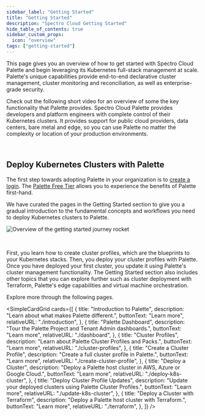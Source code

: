 ```yaml
---
sidebar_label: "Getting Started"
title: "Getting Started"
description: "Spectro Cloud Getting Started"
hide_table_of_contents: true
sidebar_custom_props:
  icon: "overview"
tags: ["getting-started"]
---
```


This page gives you an overview of how to get started with Spectro Cloud Palette and begin leveraging its Kubernetes
full-stack management at scale. Palette's unique capabilities provide end-to-end declarative cluster management, cluster
monitoring and reconciliation, as well as enterprise-grade security.

Check out the following short video for an overview of some the key functionality that Palette provides. Spectro Cloud
Palette provides developers and platform engineers with complete control of their Kubernetes clusters. It provides
support for public cloud providers, data centers, bare metal and edge, so you can use Palette no matter the complexity
or location of your production environments.

<YouTube
  url="https://www.youtube.com/embed/P9QBOifS_cc"
  title="Demo | Spectro Cloud Palette - Kubernetes-as-a-Service"
/>

<br />

## Deploy Kubernetes Clusters with Palette

The first step towards adopting Palette in your organization is to
[create a login](https://www.spectrocloud.com/get-started). The
[Palette Free Tier](https://www.spectrocloud.com/free-tier) allows you to experience the benefits of Palette first-hand.

We have curated the pages in the Getting Started section to give you a gradual introduction to the fundamental concepts
and workflows you need to deploy Kubernetes clusters to Palette.

<div class="desktop-only-display">

![Overview of the getting started journey rocket](/getting-started/getting-started_getting-started_journey-overview.png)

</div>

<br />

First, you learn how to create cluster profiles, which are the blueprints to your Kubernetes stacks. Then, you deploy
your cluster profiles with Palette. Once you have deployed your first cluster, you update it using Palette's cluster
management functionality. The Getting Started section also includes other topics that you can explore further such as
cluster deployment with Terraform, Palette's edge capabilities and virtual machine orchestration.

Explore more through the following pages.

<SimpleCardGrid
  cards={[
    {
      title: "Introduction to Palette",
      description: "Learn about what makes Palette different.",
      buttonText: "Learn more",
      relativeURL: "./introduction",
    },
    {
      title: "Palette Dashboard",
      description: "Tour the Palette Project and Tenant Admin dashboards.",
      buttonText: "Learn more",
      relativeURL: "./dashboard",
    },
    {
      title: "Cluster Profiles",
      description: "Learn about Palette Cluster Profiles and Packs.",
      buttonText: "Learn more",
      relativeURL: "./cluster-profiles",
    },
    {
      title: "Create a Cluster Profile",
      description: "Create a full cluster profile in Palette.",
      buttonText: "Learn more",
      relativeURL: "./create-cluster-profile",
    },
    {
      title: "Deploy a Cluster",
      description: "Deploy a Palette host cluster in AWS, Azure or Google Cloud.",
      buttonText: "Learn more",
      relativeURL: "./deploy-k8s-cluster",
    },
    {
      title: "Deploy Cluster Profile Updates",
      description: "Update your deployed clusters using Palette Cluster Profiles.",
      buttonText: "Learn more",
      relativeURL: "./update-k8s-cluster",
    },
    {
      title: "Deploy a Cluster with Terraform",
      description: "Deploy a Palette host cluster with Terraform.",
      buttonText: "Learn more",
      relativeURL: "./terraform",
    },
  ]}
/>
